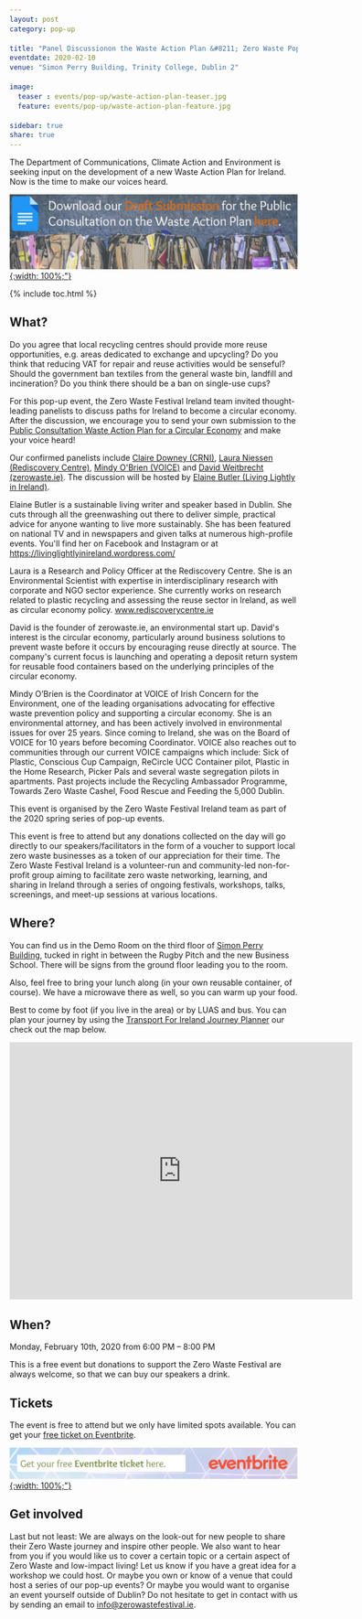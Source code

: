 ```yaml
---
layout: post
category: pop-up

title: "Panel Discussionon the Waste Action Plan &#8211; Zero Waste Pop-Up Event"
eventdate: 2020-02-10
venue: "Simon Perry Building, Trinity College, Dublin 2"

image:
  teaser : events/pop-up/waste-action-plan-teaser.jpg
  feature: events/pop-up/waste-action-plan-feature.jpg

sidebar: true
share: true
---
```


The Department of Communications, Climate Action and Environment is seeking input on the development of a new Waste Action Plan for Ireland. Now is the time to make our voices heard.

[![Download](/images/events/pop-up/waste-action-plan-download.jpg "Download"){:width: 100%;"}](https://docs.google.com/document/d/1LKoUCQ9jfUN_G6gd9pQgJ4M7iWHjkO74c0u0nfnZJ98/edit)


{% include toc.html %}

## What?

Do you agree that local recycling centres should provide more reuse opportunities, e.g. areas dedicated to exchange and upcycling? Do you think that reducing VAT for repair and reuse activities would be senseful? Should the government ban textiles from the general waste bin, landfill and incineration? Do you think there should be a ban on single-use cups?

For this pop-up event, the Zero Waste Festival Ireland team invited thought-leading panelists to discuss paths for Ireland to become a circular economy. After the discussion, we encourage you to send your own submission to the [Public Consultation Waste Action Plan for a Circular Economy](https://www.dccae.gov.ie/en-ie/environment/consultations/Pages/Public-Consultation-Waste-Action-Plan-for-a-Circular-Economy.aspx) and make your voice heard!

Our confirmed panelists include [Claire Downey (CRNI)](https://www.crni.ie/our-people/), [Laura Niessen (Rediscovery Centre)](http://www.rediscoverycentre.ie/about-us/our-team/), [Mindy O'Brien (VOICE)](https://voiceireland.org/) and [David Weitbrecht (zerowaste.ie)](https://www.zerowaste.ie/). The discussion will be hosted by [Elaine Butler (Living Lightly in Ireland)](https://livinglightlyinireland.wordpress.com/about/).

Elaine Butler is a sustainable living writer and speaker based in Dublin. She cuts through all the greenwashing out there to deliver simple, practical advice for anyone wanting to live more sustainably. She has been featured on national TV and in newspapers and given talks at numerous high-profile events. You'll find her on Facebook and Instagram or at https://livinglightlyinireland.wordpress.com/

Laura is a Research and Policy Officer at the Rediscovery Centre. She is an Environmental Scientist with expertise in interdisciplinary research with corporate and NGO sector experience. She currently works on research related to plastic recycling and assessing the reuse sector in Ireland, as well as circular economy policy. www.rediscoverycentre.ie

David is the founder of zerowaste.ie, an environmental start up. David's interest is the circular economy, particularly around business solutions to prevent waste before it occurs by encouraging reuse directly at source. The company's current focus is launching and operating a deposit return system for reusable food containers based on the underlying principles of the circular economy.

Mindy O’Brien is the Coordinator at VOICE of Irish Concern for the Environment, one of the leading organisations advocating for effective waste prevention policy and supporting a circular economy. She is an environmental attorney, and has been actively involved in environmental issues for over 25 years. Since coming to Ireland, she was on the Board of VOICE for 10 years before becoming Coordinator. VOICE also reaches out to communities through our current VOICE campaigns which include: Sick of Plastic, Conscious Cup Campaign, ReCircle UCC Container pilot, Plastic in the Home Research, Picker Pals and several waste segregation pilots in apartments. Past projects include the Recycling Ambassador Programme, Towards Zero Waste Cashel, Food Rescue and Feeding the 5,000 Dublin.

This event is organised by the Zero Waste Festival Ireland team as part of the 2020 spring series of pop-up events. 

This event is free to attend but any donations collected on the day will go directly to our speakers/facilitators in the form of a voucher to support local zero waste businesses as a token of our appreciation for their time. The Zero Waste Festival Ireland is a volunteer-run and community-led non-for-profit group aiming to facilitate zero waste networking, learning, and sharing in Ireland through a series of ongoing festivals, workshops, talks, screenings, and meet-up sessions at various locations.


## Where?

You can find us in the Demo Room on the third floor of [Simon Perry Building](https://goo.gl/maps/TcfDgzeqR2EmJN9P9), tucked in right in between the Rugby Pitch and the new Business School. There will be signs from the ground floor leading you to the room. 

Also, feel free to bring your lunch along (in your own reusable container, of course). We have a microwave there as well, so you can warm up your food. 

Best to come by foot (if you live in the area) or by LUAS and bus. You can plan your journey by using the [Transport For Ireland Journey Planner](https://journeyplanner.transportforireland.ie/nta/XSLT_TRIP_REQUEST2?language=en) our check out the map below.

<iframe src="https://www.google.com/maps/embed?pb=!1m18!1m12!1m3!1d2381.9439583166463!2d-6.254618684161647!3d53.344259379978645!2m3!1f0!2f0!3f0!3m2!1i1024!2i768!4f13.1!3m3!1m2!1s0x48670e906a304a93%3A0xf9222910b3885741!2sSimon%20Perry%20Building%2C%20Dublin!5e0!3m2!1sen!2sie!4v1579530806822!5m2!1sen!2sie" width="600" height="450" frameborder="0" style="border:0;" allowfullscreen=""></iframe>

## When?

Monday, February 10th, 2020 from 6:00 PM &#8211; 8:00 PM

This is a free event but donations to support the Zero Waste Festival are always welcome, so that we can buy our speakers a drink. 

## Tickets

The event is free to attend but we only have limited spots available. You can get your [free ticket on Eventbrite](https://www.eventbrite.ie/e/panel-discussion-waste-action-plan-zero-waste-pop-up-event-tickets-91926597929).

[![Eventbrite Ticket](/images/events/2020-01-science-gallery-festival/science-gallery-2020-eventbrite-link.jpg "Eventbrite Ticket"){:width: 100%;"}](https://www.eventbrite.ie/e/panel-discussion-waste-action-plan-zero-waste-pop-up-event-tickets-91926597929)

## Get involved

Last but not least: We are always on the look-out for new people to share their Zero Waste journey and inspire other people. We also want to hear from you if you would like us to cover a certain topic or a certain aspect of Zero Waste and low-impact living! Let us know if you have a great idea for a workshop we could host. Or maybe you own or know of a venue that could host a series of our pop-up events? Or maybe you would want to organise an event yourself outside of Dublin? Do not hesitate to get in contact with us by sending an email to [info@zerowastefestival.ie](mailto:info@zerowastefestival.ie).









